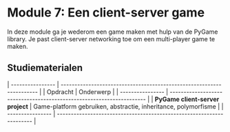 # Module 7: Een client-server game

In deze module ga je wederom een game maken met hulp van de PyGame library. Je past client-server networking toe om een multi-player game te maken.

## Studiematerialen

| ---------------- | --------------------------------------------------------------------- |
| Opdracht         | Onderwerp                                                             |
| ---------------- | --------------------------------------------------------------------- |
| **PyGame client-server project** | Game-platform gebruiken, abstractie, inheritance, polymorfisme        |
| ---------------- | --------------------------------------------------------------------- |

